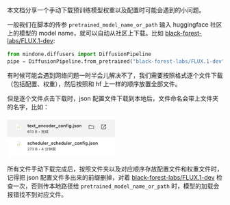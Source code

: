 本文档分享一个手动下载预训练模型权重以及配置时可能会遇到的小问题。

一般我们在脚本的传参 `pretrained_model_name_or_path` 输入 huggingface 社区上的模型的 model name，就可以自动从社区上下载。比如 [black-forest-labs/FLUX.1-dev](https://huggingface.co/black-forest-labs/FLUX.1-dev/tree/main):

```python
from mindone.diffusers import DiffusionPipeline
pipe = DiffusionPipeline.from_pretrained("black-forest-labs/FLUX.1-dev")
```

有时候可能会遇到网络问题一时半会儿解决不了，我们需要按照格式逐个文件下载（包括配置、权重），然后按照和 hf 上一样的顺序放置全部文件。

但是逐个文件点击下载时，json 配置文件下载到本地后，文件命名会带上文件夹的名字，比如：

<img src="./img/manual_download.png" width="50%">


所有文件手动下载完成后，按照文件夹以及对应顺序存放配置文件和权重文件时，记得把 json 配置文件多出来的前缀删掉，对着 [black-forest-labs/FLUX.1-dev](https://huggingface.co/black-forest-labs/FLUX.1-dev/tree/main) 检查一次，否则传本地路径给 `pretrained_model_name_or_path` 时，模型的加载会报错找不到对应文件。